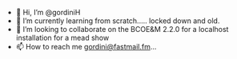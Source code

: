 - 👋 Hi, I’m @gordiniH
- 🌱 I’m currently learning from scratch..... locked down and old.
- 💞️ I’m looking to collaborate on  the BCOE&M 2.2.0 for a localhost installation for a mead show
- 📫 How to reach me  gordini@fastmail.fm...

<!---
gordiniH/gordiniH is a ✨ special ✨ repository because its `README.md` (this file) appears on your GitHub profile.
You can click the Preview link to take a look at your changes.
--->
